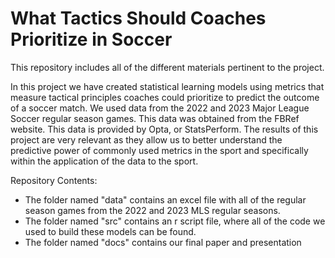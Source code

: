 # What Tactics Should Coaches Prioritize in Soccer
This repository includes all of the different materials pertinent to the project. 

In this project we have created statistical learning models using metrics that measure tactical principles coaches could prioritize to predict the outcome of a soccer match. We used data from the 2022 and 2023 Major League Soccer regular season games. This data was obtained from the FBRef website. This data is provided by Opta, or StatsPerform. The results of this project are very relevant as they allow us to better understand the predictive power of commonly used metrics in the sport and specifically within the application of the data to the sport. 

Repository Contents:
- The folder named "data" contains an excel file with all of the regular season games from the 2022 and 2023 MLS regular seasons. 
- The folder named "src" contains an r script file, where all of the code we used to build these models can be found. 
- The folder named "docs" contains our final paper and presentation
